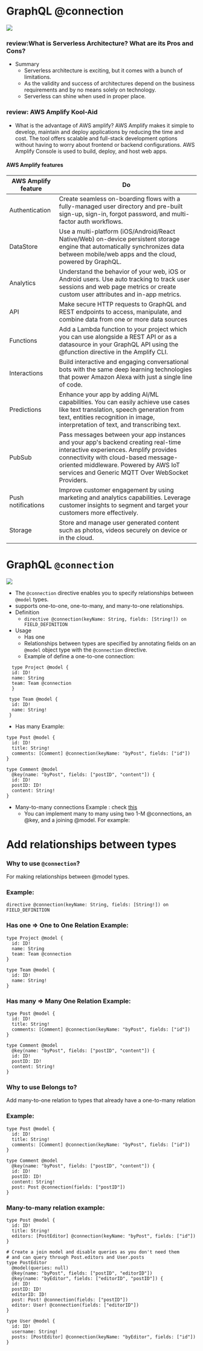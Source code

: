 
# GraphQL @connection
![](https://d2908q01vomqb2.cloudfront.net/0a57cb53ba59c46fc4b692527a38a87c78d84028/2020/01/07/microservices.png)

### review:What is Serverless Architecture? What are its Pros and Cons?
- Summary
  - Serverless architecture is exciting, but it comes with a bunch of limitations. 
  - As the validity and success of architectures depend on the business requirements and by no means solely on technology.
  - Serverless can shine when used in proper place.
### review: AWS Amplify Kool-Aid
- What is the advantage of AWS amplify?
AWS Amplify makes it simple to develop, maintain and deploy applications by reducing the time and cost. The tool offers scalable and full-stack development options without having to worry about frontend or backend configurations. AWS Amplify Console is used to build, deploy, and host web apps.
#### AWS Amplify features

|AWS Amplify feature|Do|
|-------------------|---|
|Authentication|Create seamless on-boarding flows with a fully-managed user directory and pre-built sign-up, sign-in, forgot password, and multi-factor auth workflows.|
|DataStore|Use a multi-platform (iOS/Android/React Native/Web) on-device persistent storage engine that automatically synchronizes data between mobile/web apps and the cloud, powered by GraphQL.|
|Analytics|Understand the behavior of your web, iOS or Android users. Use auto tracking to track user sessions and web page metrics or create custom user attributes and in-app metrics.|
|API|Make secure HTTP requests to GraphQL and REST endpoints to access, manipulate, and combine data from one or more data sources |
|Functions|Add a Lambda function to your project which you can use alongside a REST API or as a datasource in your GraphQL API using the @function directive in the Amplify CLI.|
|Interactions|Build interactive and engaging conversational bots with the same deep learning technologies that power Amazon Alexa with just a single line of code.|
|Predictions|Enhance your app by adding AI/ML capabilities. You can easily achieve use cases like text translation, speech generation from text, entities recognition in image, interpretation of text, and transcribing text.|
|PubSub|Pass messages between your app instances and your app's backend creating real-time interactive experiences. Amplify provides connectivity with cloud-based message-oriented middleware. Powered by AWS IoT services and Generic MQTT Over WebSocket Providers.|
|Push notifications|Improve customer engagement by using marketing and analytics capabilities. Leverage customer insights to segment and target your customers more effectively.|
|Storage|Store and manage user generated content such as photos, videos securely on device or in the cloud. |

#
# GraphQL `@connection` 
![](https://res.cloudinary.com/practicaldev/image/fetch/s--Y0cFb1Vn--/c_imagga_scale,f_auto,fl_progressive,h_900,q_auto,w_1600/https://dev-to-uploads.s3.amazonaws.com/uploads/articles/hesjr4h05xlcno790hvf.png)
- The `@connection` directive enables you to specify relationships between `@model` types.
- supports one-to-one, one-to-many, and many-to-one relationships. 
- Definition
  - `directive @connection(keyName: String, fields: [String!]) on FIELD_DEFINITION`
- Usage
  - Has one
  - Relationships between types are specified by annotating fields on an `@model` object type with the `@connection` directive.
  - Example of define a one-to-one connection:
```
  type Project @model {
  id: ID!
  name: String
  team: Team @connection
  }

 type Team @model {
  id: ID!
  name: String!
 }
```
- Has many Example:
```
type Post @model {
  id: ID!
  title: String!
  comments: [Comment] @connection(keyName: "byPost", fields: ["id"])
}

type Comment @model
  @key(name: "byPost", fields: ["postID", "content"]) {
  id: ID!
  postID: ID!
  content: String!
}
```
- Many-to-many connections Example : check [this](https://docs.amplify.aws/cli/graphql-transformer/connection#many-to-many-connections)
  - You can implement many to many using two 1-M @connections, an @key, and a joining @model. For example:



# Add relationships between types


### Why to use `@connection`?

For making relationships between @model types.

### Example:
```
directive @connection(keyName: String, fields: [String!]) on FIELD_DEFINITION
```

### Has one => One to One Relation Example:

```
type Project @model {
  id: ID!
  name: String
  team: Team @connection
}

type Team @model {
  id: ID!
  name: String!
}
```

### Has many => Many One Relation Example:

```
type Post @model {
  id: ID!
  title: String!
  comments: [Comment] @connection(keyName: "byPost", fields: ["id"])
}

type Comment @model
  @key(name: "byPost", fields: ["postID", "content"]) {
  id: ID!
  postID: ID!
  content: String!
}
```


### Why to use Belongs to?
Add  many-to-one relation to types that already have a one-to-many relation

### Example:
```
type Post @model {
  id: ID!
  title: String!
  comments: [Comment] @connection(keyName: "byPost", fields: ["id"])
}

type Comment @model
  @key(name: "byPost", fields: ["postID", "content"]) {
  id: ID!
  postID: ID!
  content: String!
  post: Post @connection(fields: ["postID"])
}
```

### Many-to-many relation example:
```
type Post @model {
  id: ID!
  title: String!
  editors: [PostEditor] @connection(keyName: "byPost", fields: ["id"])
}

# Create a join model and disable queries as you don't need them
# and can query through Post.editors and User.posts
type PostEditor
  @model(queries: null)
  @key(name: "byPost", fields: ["postID", "editorID"])
  @key(name: "byEditor", fields: ["editorID", "postID"]) {
  id: ID!
  postID: ID!
  editorID: ID!
  post: Post! @connection(fields: ["postID"])
  editor: User! @connection(fields: ["editorID"])
}

type User @model {
  id: ID!
  username: String!
  posts: [PostEditor] @connection(keyName: "byEditor", fields: ["id"])
}
```










